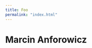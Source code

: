 ```yaml
---
title: Foo
permalink: "index.html"
---
```


<h1>Marcin Anforowicz</h1>

<div class="parallax" style="background-image: url('img/window.jpg')"></div>

<div class="center-container" style="height:100px">

<p class="typewrite monospace" period="2000" text='["Imagine.", "Create.", "Refine.", "Repeat."]'></p>

</div>

<div class="parallax" style="background-image: url('img/orca-view.jpg')"></div>

<script src="js/type-write.js"></script>
